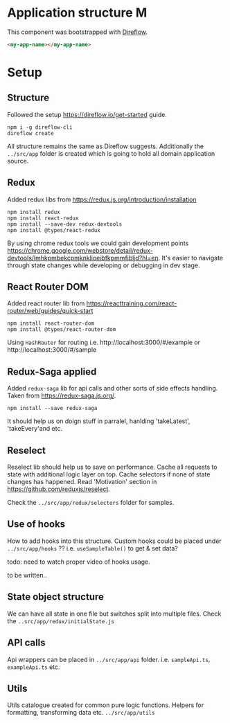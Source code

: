 # Application structure M

This component was bootstrapped with [Direflow](https://direflow.io).

```html
<my-app-name></my-app-name>
```

# Setup

## Structure

Followed the setup https://direflow.io/get-started guide.

```
npm i -g direflow-cli
direflow create
```

All structure remains the same as Direflow suggests. Additionally the `../src/app` folder is created which is going to hold all domain application source.

## Redux

Added redux libs from https://redux.js.org/introduction/installation

```
npm install redux
npm install react-redux
npm install --save-dev redux-devtools
npm install @types/react-redux
```

By using chrome redux tools we could gain development points https://chrome.google.com/webstore/detail/redux-devtools/lmhkpmbekcpmknklioeibfkpmmfibljd?hl=en. It's easier to navigate through state changes while developing or debugging in dev stage.

## React Router DOM

Added react router lib from https://reacttraining.com/react-router/web/guides/quick-start

```
npm install react-router-dom
npm install @types/react-router-dom
```

Using `HashRouter` for routing i.e. http://localhost:3000/#/example or http://localhost:3000/#/sample

## Redux-Saga applied

Added `redux-saga` lib for api calls and other sorts of side effects handling. Taken from https://redux-saga.js.org/.

```
npm install --save redux-saga
```

It should help us on doign stuff in parralel, hanlding 'takeLatest', 'takeEvery'and etc.

## Reselect

Reselect lib should help us to save on performance. Cache all requests to state with additional logic layer on top. Cache selectors if none of state changes has happened.
Read 'Motivation' section in https://github.com/reduxjs/reselect.

Check the `../src/app/redux/selectors` folder for samples.

## Use of hooks

How to add hooks into this structure. Custom hooks could be placed under `../src/app/hooks` ?? i.e. `useSampleTable()` to get & set data?

todo: need to watch proper video of hooks usage.

to be written..

## State object structure

We can have all state in one file but switches split into multiple files. Check the `..src/app/redux/initialState.js`

## API calls

Api wrappers can be placed in `../src/app/api` folder. i.e. `sampleApi.ts`, `exampleApi.ts` etc.

## Utils

Utils catalogue created for common pure logic functions. Helpers for formatting, transforming data etc. `../src/app/utils`
